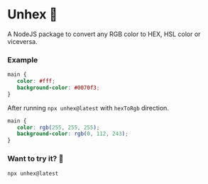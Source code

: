 # Unhex 🎨

A NodeJS package to convert any RGB color to HEX, HSL color or viceversa.

### Example

```css
main {
   color: #fff;
   background-color: #0070f3;
}
```

After running `npx unhex@latest` with `hexToRgb` direction.

```css
main {
   color: rgb(255, 255, 255);
   background-color: rgb(0, 112, 243);
}
```

### Want to try it? 🤔

```shell
npx unhex@latest
```
